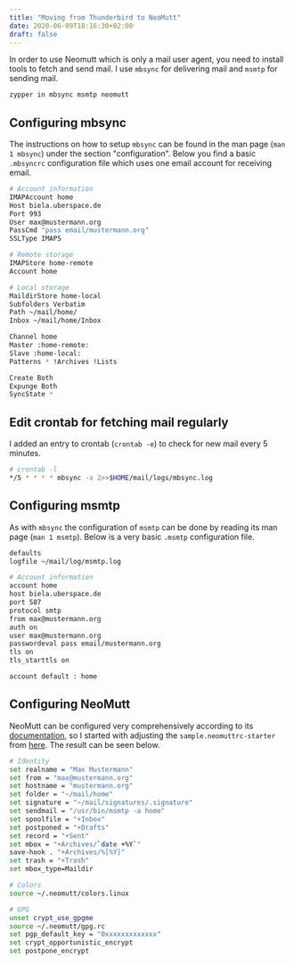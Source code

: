 ```yaml
---
title: "Moving from Thunderbird to NeoMutt"
date: 2020-06-09T18:16:30+02:00
draft: false
---
```


In order to use Neomutt which is only a mail user agent, you need to install tools to fetch and send mail. I use `mbsync` for delivering mail and `msmtp` for sending mail.

```bash
zypper in mbsync msmtp neomutt
```

## Configuring mbsync

The instructions on how to setup `mbsync` can be found in the man page (`man 1 mbsync`) under the section "configuration". Below you find a basic `.mbsyncrc` configuration file which uses one email account for receiving email.

```bash
# Account information
IMAPAccount home
Host biela.uberspace.de
Port 993
User max@mustermann.org
PassCmd "pass email/mustermann.org"
SSLType IMAPS

# Remote storage
IMAPStore home-remote
Account home

# Local storage
MaildirStore home-local
Subfolders Verbatim
Path ~/mail/home/
Inbox ~/mail/home/Inbox

Channel home
Master :home-remote:
Slave :home-local:
Patterns * !Archives !Lists

Create Both
Expunge Both
SyncState *
```

## Edit crontab for fetching mail regularly

I added an entry to crontab (`crontab -e`) to check for new mail every 5 minutes.

```bash
# crontab -l
*/5 * * * * mbsync -a 2>>$HOME/mail/logs/mbsync.log
```

## Configuring msmtp

As with `mbsync` the configuration of `msmtp` can be done by reading its man page (`man 1 msmtp`). Below is a very basic `.msmtp` configuration file.

```bash
defaults
logfile ~/mail/log/msmtp.log

# Account information
account home
host biela.uberspace.de
port 587
protocol smtp
from max@mustermann.org
auth on
user max@mustermann.org
passwordeval pass email/mustermann.org
tls on
tls_starttls on

account default : home
```

## Configuring NeoMutt

NeoMutt can be configured very comprehensively according to its [documentation](https://neomutt.org/man/neomuttrc), so I started with adjusting the `sample.neomuttrc-starter` from [here](https://github.com/neomutt/neomutt/blob/master/contrib/sample.neomuttrc-starter). The result can be seen below.

```bash
# Identity
set realname = "Max Mustermann"
set from = "max@mustermann.org"
set hostname = "mustermann.org"
set folder = "~/mail/home"
set signature = "~/mail/signatures/.signature"
set sendmail = "/usr/bin/msmtp -a home"
set spoolfile = "+Inbox"
set postponed = "+Drafts"
set record = "+Sent"
set mbox = "+Archives/`date +%Y`"
save-hook . "+Archives/%[%Y]"
set trash = "+Trash"
set mbox_type=Maildir

# Colors
source ~/.neomutt/colors.linux

# GPG
unset crypt_use_gpgme
source ~/.neomutt/gpg.rc
set pgp_default_key = "0xxxxxxxxxxxxx"
set crypt_opportunistic_encrypt
set postpone_encrypt
```
